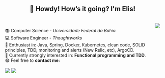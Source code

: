 <h2 align="center">🤠 Howdy! How’s it going? I'm Elis!</h2>

<br>

<img align="right" src="https://media1.giphy.com/media/RpfIXomvjCh8I/giphy.gif"/>

<p>
    
📚 Computer Science - *Universidade Federal da Bahia*  
💻 Software Engineer - *Thoughtworks*   
🎯 Enthusiast in: Java, Spring, Docker, Kubernetes, clean code, SOLID principles, TDD, monitoring and alerts (New Relic, etc), ArgoCD.  
🔎 Currently strongly interested in: **Functional programming and TDD**.   
😁 Feel free to **contact me:**  
    <br>
    <a href="mailto:emarcelatfs@gmail.com"><img src="https://img.shields.io/badge/Gmail-D14836?style=for-the-badge&logo=gmail&logoColor=white"/></a>
    <a href="https://www.linkedin.com/in/elismrclsa/"><img src="https://img.shields.io/badge/LinkedIn-0077B5?style=for-the-badge&logo=linkedin&logoColor=white"/></a> 
    
</p>
